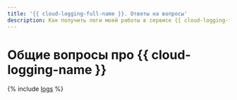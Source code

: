 ```yaml
---
title: '{{ cloud-logging-full-name }}. Ответы на вопросы'
description: Как получить логи моей работы в сервисе {{ cloud-logging-full-name }}? Ответы на этот и другие вопросы в данной статье.
---
```


# Общие вопросы про {{ cloud-logging-name }}

{% include [logs](../../_qa/logs.md) %}
